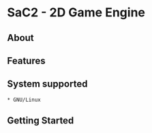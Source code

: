 SaC2 - 2D Game Engine
=====================

About
-----

Features
--------

System supported
----------------
	* GNU/Linux

Getting Started
---------------

